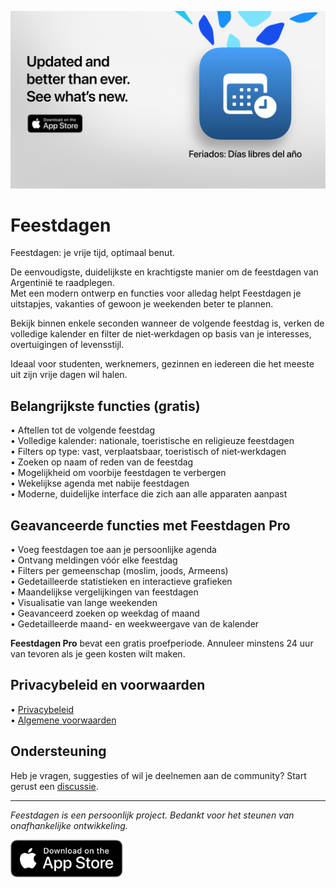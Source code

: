 [![Feestdagen App](images/banner.png)](https://apps.apple.com/app/id6744455042)  
  
# Feestdagen  
  
Feestdagen: je vrije tijd, optimaal benut.  
  
De eenvoudigste, duidelijkste en krachtigste manier om de feestdagen van Argentinië te raadplegen.  
Met een modern ontwerp en functies voor alledag helpt Feestdagen je uitstapjes, vakanties of gewoon je weekenden beter te plannen.  
  
Bekijk binnen enkele seconden wanneer de volgende feestdag is, verken de volledige kalender en filter de niet‑werkdagen op basis van je interesses, overtuigingen of levensstijl.  
  
Ideaal voor studenten, werknemers, gezinnen en iedereen die het meeste uit zijn vrije dagen wil halen.  
  
## Belangrijkste functies (gratis)  
  
• Aftellen tot de volgende feestdag  
• Volledige kalender: nationale, toeristische en religieuze feestdagen  
• Filters op type: vast, verplaatsbaar, toeristisch of niet‑werkdagen  
• Zoeken op naam of reden van de feestdag  
• Mogelijkheid om voorbije feestdagen te verbergen  
• Wekelijkse agenda met nabije feestdagen  
• Moderne, duidelijke interface die zich aan alle apparaten aanpast  
  
## Geavanceerde functies met Feestdagen Pro  
  
• Voeg feestdagen toe aan je persoonlijke agenda  
• Ontvang meldingen vóór elke feestdag  
• Filters per gemeenschap (moslim, joods, Armeens)  
• Gedetailleerde statistieken en interactieve grafieken  
• Maandelijkse vergelijkingen van feestdagen  
• Visualisatie van lange weekenden  
• Geavanceerd zoeken op weekdag of maand  
• Gedetailleerde maand- en weekweergave van de kalender  
  
**Feestdagen Pro** bevat een gratis proefperiode. Annuleer minstens 24 uur van tevoren als je geen kosten wilt maken.  
  
## Privacybeleid en voorwaarden  
  
• [Privacybeleid](https://lucasditomase.github.io/feriados/nl/privacy-policy)  
• [Algemene voorwaarden](https://lucasditomase.github.io/feriados/nl/terms-and-conditions)  
  
## Ondersteuning  
  
Heb je vragen, suggesties of wil je deelnemen aan de community? Start gerust een [discussie](https://github.com/lucasditomase/feriados/discussions).  
  
---  
  
*Feestdagen is een persoonlijk project. Bedankt voor het steunen van onafhankelijke ontwikkeling.*  
  
<p align="left">  
  <a href="https://apps.apple.com/app/id6744455042">  
    <img src="images/download-badge.svg" alt="Download on the App Store" height="60">  
  </a>  
</p>  
